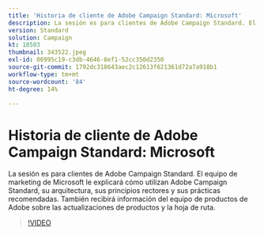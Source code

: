 ```yaml
---
title: 'Historia de cliente de Adobe Campaign Standard: Microsoft'
description: La sesión es para clientes de Adobe Campaign Standard. El equipo de marketing de Microsoft le explicará cómo utilizan Adobe Campaign Standard.
version: Standard
solution: Campaign
kt: 10503
thumbnail: 343522.jpeg
exl-id: 06995c19-c3db-4646-8ef1-52cc350d2350
source-git-commit: 1792dc318643aec2c12613f621361d72a7a918b1
workflow-type: tm+mt
source-wordcount: '84'
ht-degree: 14%

---
```


# Historia de cliente de Adobe Campaign Standard: Microsoft

La sesión es para clientes de Adobe Campaign Standard. El equipo de marketing de Microsoft le explicará cómo utilizan Adobe Campaign Standard, su arquitectura, sus principios rectores y sus prácticas recomendadas. También recibirá información del equipo de productos de Adobe sobre las actualizaciones de productos y la hoja de ruta.

>[!VIDEO](https://video.tv.adobe.com/v/343522/?quality=12&learn=on)
